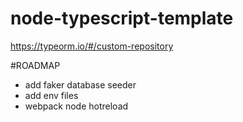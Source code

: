 # node-typescript-template

https://typeorm.io/#/custom-repository

#ROADMAP

- add faker database seeder
- add env files
- webpack node hotreload
